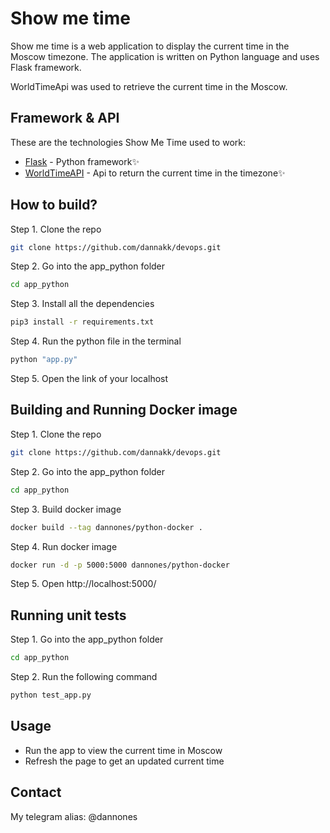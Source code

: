 # Show me time

Show me time is a web application to display the current time in the Moscow timezone.
The application is written on Python language and uses Flask framework.

WorldTimeApi was used to retrieve the current time in the Moscow.

## Framework & API

These are the technologies Show Me Time used to work:

- [Flask] - Python framework✨
- [WorldTimeAPI] - Api to return the current time in the timezone✨

## How to build?
Step 1. Clone the repo
```sh
git clone https://github.com/dannakk/devops.git
```

Step 2. Go into the app_python folder
```sh
cd app_python
```

Step 3. Install all the dependencies
```sh
pip3 install -r requirements.txt
```

Step 4. Run the python file in the terminal
```sh
python "app.py"
```

Step 5. Open the link of your localhost

## Building and Running Docker image
Step 1. Clone the repo
```sh
git clone https://github.com/dannakk/devops.git
```

Step 2. Go into the app_python folder
```sh
cd app_python
```

Step 3. Build docker image
```sh
docker build --tag dannones/python-docker .
```

Step 4. Run docker image
```sh
docker run -d -p 5000:5000 dannones/python-docker
```
Step 5. Open http://localhost:5000/

## Running unit tests
Step 1. Go into the app_python folder
```sh
cd app_python
```

Step 2. Run the following command
```sh
python test_app.py
```

## Usage
- Run the app to view the current time in Moscow
- Refresh the page to get an updated current time

## Contact
My telegram alias: @dannones

 [Flask]: <https://github.com/joemccann/dillinger>
 [WorldTimeApi]: <http://worldtimeapi.org/>
